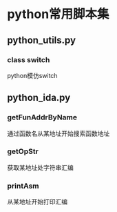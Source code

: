 # python常用脚本集

## python_utils.py
### class switch
python模仿switch<br>

## python_ida.py
### getFunAddrByName
通过函数名从某地址开始搜索函数地址<br>

### getOpStr
获取某地址处字符串汇编<br>

### printAsm
从某地址开始打印汇编<br>
